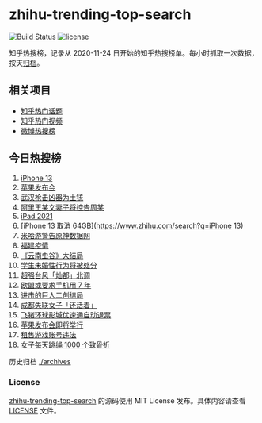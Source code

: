 # zhihu-trending-top-search

[![Build Status](https://github.com/justjavac/zhihu-trending-top-search/workflows/ci/badge.svg?branch=main)](https://github.com/justjavac/zhihu-trending-top-search/actions)
[![license](https://img.shields.io/github/license/justjavac/zhihu-trending-top-search)](https://github.com/justjavac/zhihu-trending-top-search/blob/main/LICENSE)

知乎热搜榜，记录从 2020-11-24 日开始的知乎热搜榜单。每小时抓取一次数据，按天[归档](./archives)。

## 相关项目

- [知乎热门话题](https://github.com/justjavac/zhihu-trending-hot-questions)
- [知乎热门视频](https://github.com/justjavac/zhihu-trending-hot-video)
- [微博热搜榜](https://github.com/justjavac/weibo-trending-hot-search)

## 今日热搜榜

<!-- BEGIN -->
<!-- 最后更新时间 Wed Sep 15 2021 08:42:58 GMT+0800 (China Standard Time) -->

1. [iPhone 13](https://www.zhihu.com/search?q=iphone13)
1. [苹果发布会](https://www.zhihu.com/search?q=苹果发布会)
1. [武汉枪击凶器为土铳](https://www.zhihu.com/search?q=武汉枪击)
1. [阿里王某文妻子将控告周某](https://www.zhihu.com/search?q=王某文)
1. [iPad 2021](https://www.zhihu.com/search?q=ipad2021)
1. [iPhone 13 取消 64GB](https://www.zhihu.com/search?q=iPhone 13)
1. [米哈游警告原神数据网](https://www.zhihu.com/search?q=原神)
1. [福建疫情](https://www.zhihu.com/search?q=莆田疫情)
1. [《云南虫谷》大结局](https://www.zhihu.com/search?q=云南虫谷)
1. [学生未婚性行为将被处分](https://www.zhihu.com/search?q=未婚性行为)
1. [超强台风「灿都」北调](https://www.zhihu.com/search?q=灿都)
1. [欧盟或要求手机用 7 年](https://www.zhihu.com/search?q=手机能用7年)
1. [进击的巨人二创结局](https://www.zhihu.com/search?q=进击的巨人)
1. [成都失联女子「还活着」](https://www.zhihu.com/search?q=成都女子失联)
1. [飞猪环球影城优速通自动退票](https://www.zhihu.com/search?q=北京环球影城)
1. [苹果发布会即将举行](https://www.zhihu.com/search?q=苹果发布会)
1. [租售游戏账号违法](https://www.zhihu.com/search?q=租号)
1. [女子每天跳绳 1000 个致骨折](https://www.zhihu.com/search?q=跳绳)

<!-- END -->

历史归档 [./archives](./archives)

### License

[zhihu-trending-top-search](https://github.com/justjavac/zhihu-trending-top-search)
的源码使用 MIT License 发布。具体内容请查看 [LICENSE](./LICENSE) 文件。
